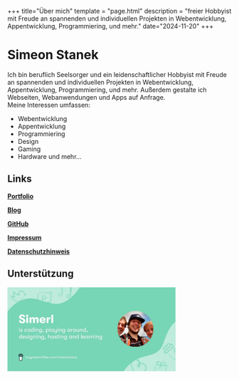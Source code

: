 +++
title="Über mich"
template = "page.html"
description = "freier Hobbyist mit Freude an spannenden und individuellen Projekten in Webentwicklung, Appentwicklung, Programmiering, und mehr."
date="2024-11-20"
+++
# Simeon Stanek

Ich bin beruflich Seelsorger und ein leidenschaftlicher Hobbyist mit Freude an spannenden und individuellen Projekten in Webentwicklung, Appentwicklung, Programmiering, und mehr. Außerdem gestalte ich Webseiten, Webanwendungen und Apps auf Anfrage.  
Meine Interessen umfassen:
- Webentwicklung
- Appentwicklung
- Programmiering
- Design
- Gaming
- Hardware
und mehr...
## Links

[**Portfolio**](https://staneks.de)

[**Blog**](https://simeon.staneks.de)

[**GitHub**](https://github.com/simeonlukas)

[**Impressum**](/pages/impressum)

[**Datenschutzhinweis**](/pages/policy)

## Unterstützung

<a href="https://www.buymeacoffee.com/simeonlukas" style="border-bottom: 0px !important;" target="_blank" ><img src="https://github.com/SimeonLukas/obsidian-kindle-export/raw/main/files/coffee.jpg" width="75%"></a>